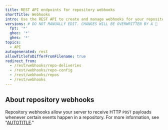 ```yaml
---
title: REST API endpoints for repository webhooks
shortTitle: Webhooks
intro: Use the REST API to create and manage webhooks for your repositories.
versions: # DO NOT MANUALLY EDIT. CHANGES WILL BE OVERWRITTEN BY A 🤖
  fpt: '*'
  ghec: '*'
  ghes: '*'
topics:
  - API
autogenerated: rest
allowTitleToDifferFromFilename: true
redirect_from:
  - /rest/webhooks/repo-deliveries
  - /rest/webhooks/repo-config
  - /rest/webhooks/repos
  - /rest/webhooks
---
```


## About repository webhooks

Repository webhooks allow your server to receive HTTP `POST` payloads whenever certain events happen in a repository. For more information, see "[AUTOTITLE](/webhooks)."

<!-- Content after this section is automatically generated -->
